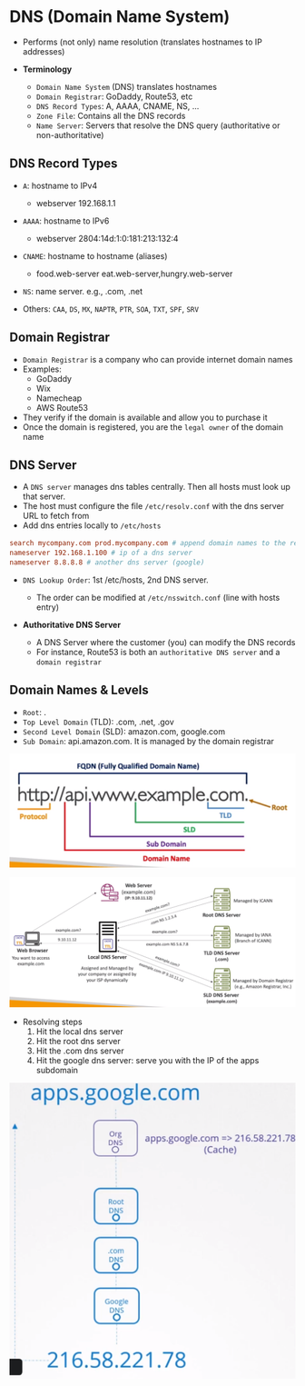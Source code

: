 # DNS (Domain Name System)

- Performs (not only) name resolution (translates hostnames to IP addresses)

- **Terminology**

  - `Domain Name System` (DNS) translates hostnames
  - `Domain Registrar`: GoDaddy, Route53, etc
  - `DNS Record Types`: A, AAAA, CNAME, NS, ...
  - `Zone File`: Contains all the DNS records
  - `Name Server`: Servers that resolve the DNS query (authoritative or non-authoritative)

## DNS Record Types

- `A`: hostname to IPv4
  - webserver 192.168.1.1
- `AAAA`: hostname to IPv6
  - webserver 2804:14d:1:0:181:213:132:4
- `CNAME`: hostname to hostname (aliases)
  - food.web-server eat.web-server,hungry.web-server
- `NS`: name server. e.g., .com, .net

- Others: `CAA`, `DS`, `MX`, `NAPTR`, `PTR`, `SOA`, `TXT`, `SPF`, `SRV`

## Domain Registrar

- `Domain Registrar` is a company who can provide internet domain names
- Examples:
  - GoDaddy
  - Wix
  - Namecheap
  - AWS Route53
- They verify if the domain is available and allow you to purchase it
- Once the domain is registered, you are the `legal owner` of the domain name

## DNS Server

- A `DNS server` manages dns tables centrally. Then all hosts must look up that server.
- The host must configure the file `/etc/resolv.conf` with the dns server URL to fetch from
- Add dns entries locally to `/etc/hosts`

```conf
search mycompany.com prod.mycompany.com # append domain names to the requests
nameserver 192.168.1.100 # ip of a dns server
nameserver 8.8.8.8 # another dns server (google)
```

- `DNS Lookup Order`: 1st /etc/hosts, 2nd DNS server.
  - The order can be modified at `/etc/nsswitch.conf` (line with hosts entry)

- **Authoritative DNS Server**

  - A DNS Server where the customer (you) can modify the DNS records
  - For instance, Route53 is both an `authoritative DNS server` and a `domain registrar`

## Domain Names & Levels

- `Root`: .
- `Top Level Domain` (TLD): .com, .net, .gov
- `Second Level Domain` (SLD): amazon.com, google.com
- `Sub Domain`: api.amazon.com. It is managed by the domain registrar

![Domain Name](./images/domain-name.png)

![DNS Flow](./images/dns-flow.png)

- Resolving steps
  1. Hit the local dns server
  1. Hit the root dns server
  1. Hit the .com dns server
  1. Hit the google dns server: serve you with the IP of the apps subdomain

![Gateway](./images/dns-caching.png)
